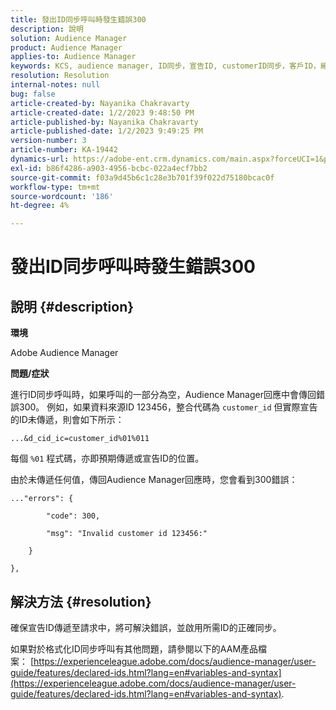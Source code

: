 ```yaml
---
title: 發出ID同步呼叫時發生錯誤300
description: 說明
solution: Audience Manager
product: Audience Manager
applies-to: Audience Manager
keywords: KCS, audience manager, ID同步，宣告ID, customerID同步，客戶ID，線上同步
resolution: Resolution
internal-notes: null
bug: false
article-created-by: Nayanika Chakravarty
article-created-date: 1/2/2023 9:48:50 PM
article-published-by: Nayanika Chakravarty
article-published-date: 1/2/2023 9:49:25 PM
version-number: 3
article-number: KA-19442
dynamics-url: https://adobe-ent.crm.dynamics.com/main.aspx?forceUCI=1&pagetype=entityrecord&etn=knowledgearticle&id=a715aa3d-e78a-ed11-81ac-6045bd006c82
exl-id: b86f4286-a903-4956-bcbc-022a4ecf7bb2
source-git-commit: f03a9d45b6c1c28e3b701f39f022d75180bcac0f
workflow-type: tm+mt
source-wordcount: '186'
ht-degree: 4%

---
```


# 發出ID同步呼叫時發生錯誤300

## 說明 {#description}


<b>環境</b>

Adobe Audience Manager

<b>問題/症狀</b>

進行ID同步呼叫時，如果呼叫的一部分為空，Audience Manager回應中會傳回錯誤300。 例如，如果資料來源ID 123456，整合代碼為 `customer_id` 但實際宣告的ID未傳遞，則會如下所示：

`...&d_cid_ic=customer_id%01%011`

每個 `%01` 程式碼，亦即預期傳遞或宣告ID的位置。

由於未傳遞任何值，傳回Audience Manager回應時，您會看到300錯誤：




```
..."errors": {

        "code": 300,

        "msg": "Invalid customer id 123456:"

    }

},
```





## 解決方法 {#resolution}


確保宣告ID傳遞至請求中，將可解決錯誤，並啟用所需ID的正確同步。

如果對於格式化ID同步呼叫有其他問題，請參閱以下的AAM產品檔案： [https://experienceleague.adobe.com/docs/audience-manager/user-guide/features/declared-ids.html?lang=en#variables-and-syntax](https://experienceleague.adobe.com/docs/audience-manager/user-guide/features/declared-ids.html?lang=en#variables-and-syntax).
